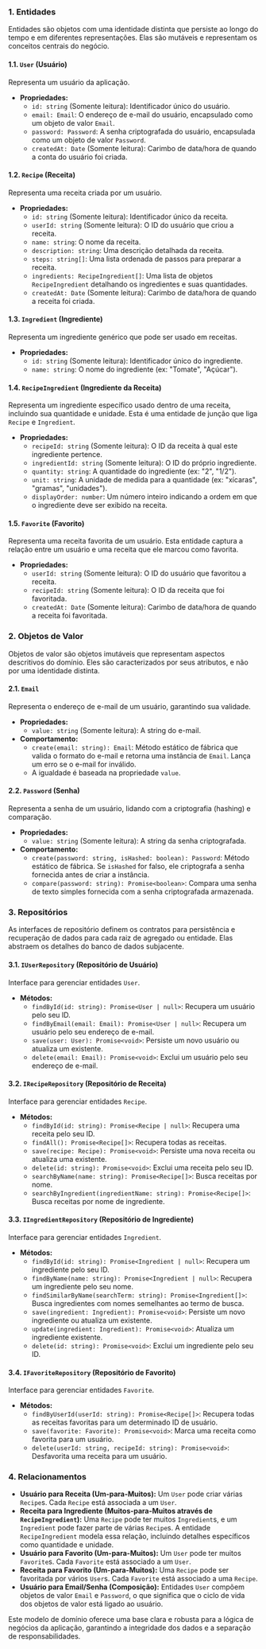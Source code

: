 ### 1. Entidades

Entidades são objetos com uma identidade distinta que persiste ao longo do tempo e em diferentes representações. Elas são mutáveis e representam os conceitos centrais do negócio.

#### 1.1. `User` (Usuário)

Representa um usuário da aplicação.

-   **Propriedades:**
    -   `id: string` (Somente leitura): Identificador único do usuário.
    -   `email: Email`: O endereço de e-mail do usuário, encapsulado como um objeto de valor `Email`.
    -   `password: Password`: A senha criptografada do usuário, encapsulada como um objeto de valor `Password`.
    -   `createdAt: Date` (Somente leitura): Carimbo de data/hora de quando a conta do usuário foi criada.

#### 1.2. `Recipe` (Receita)

Representa uma receita criada por um usuário.

-   **Propriedades:**
    -   `id: string` (Somente leitura): Identificador único da receita.
    -   `userId: string` (Somente leitura): O ID do usuário que criou a receita.
    -   `name: string`: O nome da receita.
    -   `description: string`: Uma descrição detalhada da receita.
    -   `steps: string[]`: Uma lista ordenada de passos para preparar a receita.
    -   `ingredients: RecipeIngredient[]`: Uma lista de objetos `RecipeIngredient` detalhando os ingredientes e suas quantidades.
    -   `createdAt: Date` (Somente leitura): Carimbo de data/hora de quando a receita foi criada.

#### 1.3. `Ingredient` (Ingrediente)

Representa um ingrediente genérico que pode ser usado em receitas.

-   **Propriedades:**
    -   `id: string` (Somente leitura): Identificador único do ingrediente.
    -   `name: string`: O nome do ingrediente (ex: "Tomate", "Açúcar").

#### 1.4. `RecipeIngredient` (Ingrediente da Receita)

Representa um ingrediente específico usado dentro de uma receita, incluindo sua quantidade e unidade. Esta é uma entidade de junção que liga `Recipe` e `Ingredient`.

-   **Propriedades:**
    -   `recipeId: string` (Somente leitura): O ID da receita à qual este ingrediente pertence.
    -   `ingredientId: string` (Somente leitura): O ID do próprio ingrediente.
    -   `quantity: string`: A quantidade do ingrediente (ex: "2", "1/2").
    -   `unit: string`: A unidade de medida para a quantidade (ex: "xícaras", "gramas", "unidades").
    -   `displayOrder: number`: Um número inteiro indicando a ordem em que o ingrediente deve ser exibido na receita.

#### 1.5. `Favorite` (Favorito)

Representa uma receita favorita de um usuário. Esta entidade captura a relação entre um usuário e uma receita que ele marcou como favorita.

-   **Propriedades:**
    -   `userId: string` (Somente leitura): O ID do usuário que favoritou a receita.
    -   `recipeId: string` (Somente leitura): O ID da receita que foi favoritada.
    -   `createdAt: Date` (Somente leitura): Carimbo de data/hora de quando a receita foi favoritada.

### 2. Objetos de Valor

Objetos de valor são objetos imutáveis que representam aspectos descritivos do domínio. Eles são caracterizados por seus atributos, e não por uma identidade distinta.

#### 2.1. `Email`

Representa o endereço de e-mail de um usuário, garantindo sua validade.

-   **Propriedades:**
    -   `value: string` (Somente leitura): A string do e-mail.
-   **Comportamento:**
    -   `create(email: string): Email`: Método estático de fábrica que valida o formato do e-mail e retorna uma instância de `Email`. Lança um erro se o e-mail for inválido.
    -   A igualdade é baseada na propriedade `value`.

#### 2.2. `Password` (Senha)

Representa a senha de um usuário, lidando com a criptografia (hashing) e comparação.

-   **Propriedades:**
    -   `value: string` (Somente leitura): A string da senha criptografada.
-   **Comportamento:**
    -   `create(password: string, isHashed: boolean): Password`: Método estático de fábrica. Se `isHashed` for falso, ele criptografa a senha fornecida antes de criar a instância.
    -   `compare(password: string): Promise<boolean>`: Compara uma senha de texto simples fornecida com a senha criptografada armazenada.

### 3. Repositórios

As interfaces de repositório definem os contratos para persistência e recuperação de dados para cada raiz de agregado ou entidade. Elas abstraem os detalhes do banco de dados subjacente.

#### 3.1. `IUserRepository` (Repositório de Usuário)

Interface para gerenciar entidades `User`.

-   **Métodos:**
    -   `findById(id: string): Promise<User | null>`: Recupera um usuário pelo seu ID.
    -   `findByEmail(email: Email): Promise<User | null>`: Recupera um usuário pelo seu endereço de e-mail.
    -   `save(user: User): Promise<void>`: Persiste um novo usuário ou atualiza um existente.
    -   `delete(email: Email): Promise<void>`: Exclui um usuário pelo seu endereço de e-mail.

#### 3.2. `IRecipeRepository` (Repositório de Receita)

Interface para gerenciar entidades `Recipe`.

-   **Métodos:**
    -   `findById(id: string): Promise<Recipe | null>`: Recupera uma receita pelo seu ID.
    -   `findAll(): Promise<Recipe[]>`: Recupera todas as receitas.
    -   `save(recipe: Recipe): Promise<void>`: Persiste uma nova receita ou atualiza uma existente.
    -   `delete(id: string): Promise<void>`: Exclui uma receita pelo seu ID.
    -   `searchByName(name: string): Promise<Recipe[]>`: Busca receitas por nome.
    -   `searchByIngredient(ingredientName: string): Promise<Recipe[]>`: Busca receitas por nome de ingrediente.

#### 3.3. `IIngredientRepository` (Repositório de Ingrediente)

Interface para gerenciar entidades `Ingredient`.

-   **Métodos:**
    -   `findById(id: string): Promise<Ingredient | null>`: Recupera um ingrediente pelo seu ID.
    -   `findByName(name: string): Promise<Ingredient | null>`: Recupera um ingrediente pelo seu nome.
    -   `findSimilarByName(searchTerm: string): Promise<Ingredient[]>`: Busca ingredientes com nomes semelhantes ao termo de busca.
    -   `save(ingredient: Ingredient): Promise<void>`: Persiste um novo ingrediente ou atualiza um existente.
    -   `update(ingredient: Ingredient): Promise<void>`: Atualiza um ingrediente existente.
    -   `delete(id: string): Promise<void>`: Exclui um ingrediente pelo seu ID.

#### 3.4. `IFavoriteRepository` (Repositório de Favorito)

Interface para gerenciar entidades `Favorite`.

-   **Métodos:**
    -   `findByUserId(userId: string): Promise<Recipe[]>`: Recupera todas as receitas favoritas para um determinado ID de usuário.
    -   `save(favorite: Favorite): Promise<void>`: Marca uma receita como favorita para um usuário.
    -   `delete(userId: string, recipeId: string): Promise<void>`: Desfavorita uma receita para um usuário.

### 4. Relacionamentos

-   **Usuário para Receita (Um-para-Muitos):** Um `User` pode criar várias `Recipe`s. Cada `Recipe` está associada a um `User`.
-   **Receita para Ingrediente (Muitos-para-Muitos através de `RecipeIngredient`):** Uma `Recipe` pode ter muitos `Ingredient`s, e um `Ingredient` pode fazer parte de várias `Recipe`s. A entidade `RecipeIngredient` modela essa relação, incluindo detalhes específicos como quantidade e unidade.
-   **Usuário para Favorito (Um-para-Muitos):** Um `User` pode ter muitos `Favorite`s. Cada `Favorite` está associado a um `User`.
-   **Receita para Favorito (Um-para-Muitos):** Uma `Recipe` pode ser favoritada por vários `User`s. Cada `Favorite` está associado a uma `Recipe`.
-   **Usuário para Email/Senha (Composição):** Entidades `User` compõem objetos de valor `Email` e `Password`, o que significa que o ciclo de vida dos objetos de valor está ligado ao usuário.

Este modelo de domínio oferece uma base clara e robusta para a lógica de negócios da aplicação, garantindo a integridade dos dados e a separação de responsabilidades.
